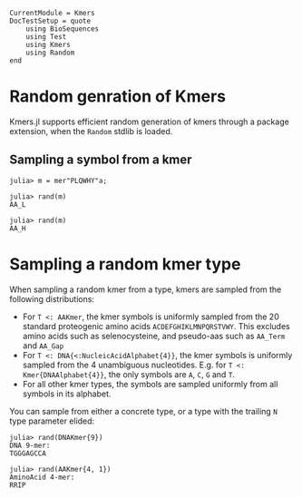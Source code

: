 ```@meta
CurrentModule = Kmers
DocTestSetup = quote
    using BioSequences
    using Test
    using Kmers
    using Random
end
```
# Random genration of Kmers
Kmers.jl supports efficient random generation of kmers through a package extension, when the `Random` stdlib is loaded.

## Sampling a symbol from a kmer
```jldoctest; filter = r"^AA_[PLQWHY]"
julia> m = mer"PLQWHY"a;

julia> rand(m)
AA_L

julia> rand(m)
AA_H
```

# Sampling a random kmer type
When sampling a random kmer from a type, kmers are sampled from the following distributions:

* For `T <: AAKmer`, the kmer symbols is uniformly sampled from the 20 standard proteogenic amino acids `ACDEFGHIKLMNPQRSTVWY`. This excludes amino acids such as selenocysteine, and pseudo-aas such as `AA_Term` and `AA_Gap`
* For `T <: DNA{<:NucleicAcidAlphabet{4}}`, the kmer symbols is uniformly sampled from the 4 unambiguous nucleotides. E.g. for `T <: Kmer{DNAAlphabet{4}}`, the only symbols are `A`, `C`, `G` and `T`.
* For all other kmer types, the symbols are sampled uniformly from all symbols in its alphabet.

You can sample from either a concrete type, or a type with the trailing `N` type parameter elided:
```jldoctest; filter = r"[A-Z]+"s
julia> rand(DNAKmer{9})
DNA 9-mer:
TGGGAGCCA

julia> rand(AAKmer{4, 1})
AminoAcid 4-mer:
RRIP
```